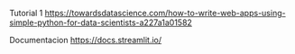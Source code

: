 Tutorial 1
	https://towardsdatascience.com/how-to-write-web-apps-using-simple-python-for-data-scientists-a227a1a01582
	
Documentacion
	https://docs.streamlit.io/
